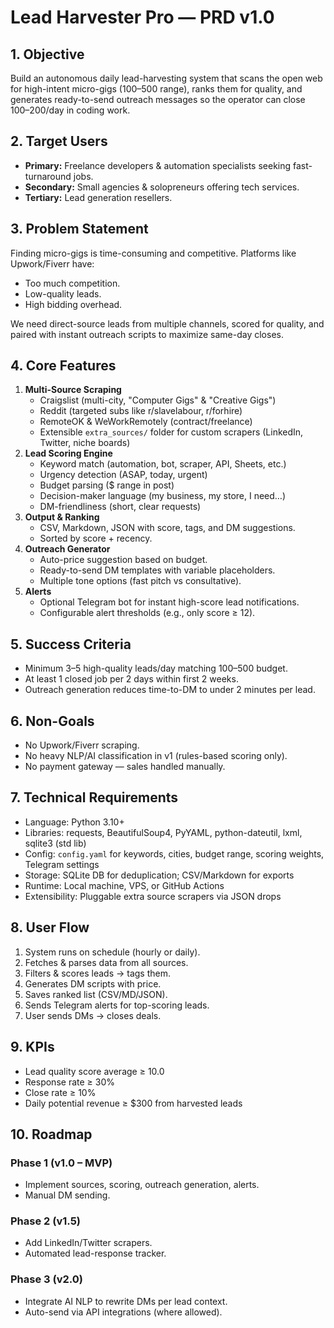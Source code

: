 # Lead Harvester Pro — PRD v1.0

## 1. Objective

Build an autonomous daily lead-harvesting system that scans the open web for high-intent micro-gigs ($100–$500 range), ranks them for quality, and generates ready-to-send outreach messages so the operator can close $100–$200/day in coding work.

## 2. Target Users
- **Primary:** Freelance developers & automation specialists seeking fast-turnaround jobs.
- **Secondary:** Small agencies & solopreneurs offering tech services.
- **Tertiary:** Lead generation resellers.

## 3. Problem Statement

Finding micro-gigs is time-consuming and competitive. Platforms like Upwork/Fiverr have:
- Too much competition.
- Low-quality leads.
- High bidding overhead.

We need direct-source leads from multiple channels, scored for quality, and paired with instant outreach scripts to maximize same-day closes.

## 4. Core Features
1. **Multi-Source Scraping**
   - Craigslist (multi-city, "Computer Gigs" & "Creative Gigs")
   - Reddit (targeted subs like r/slavelabour, r/forhire)
   - RemoteOK & WeWorkRemotely (contract/freelance)
   - Extensible `extra_sources/` folder for custom scrapers (LinkedIn, Twitter, niche boards)
2. **Lead Scoring Engine**
   - Keyword match (automation, bot, scraper, API, Sheets, etc.)
   - Urgency detection (ASAP, today, urgent)
   - Budget parsing ($ range in post)
   - Decision-maker language (my business, my store, I need…)
   - DM-friendliness (short, clear requests)
3. **Output & Ranking**
   - CSV, Markdown, JSON with score, tags, and DM suggestions.
   - Sorted by score + recency.
4. **Outreach Generator**
   - Auto-price suggestion based on budget.
   - Ready-to-send DM templates with variable placeholders.
   - Multiple tone options (fast pitch vs consultative).
5. **Alerts**
   - Optional Telegram bot for instant high-score lead notifications.
   - Configurable alert thresholds (e.g., only score ≥ 12).

## 5. Success Criteria
- Minimum 3–5 high-quality leads/day matching $100–$500 budget.
- At least 1 closed job per 2 days within first 2 weeks.
- Outreach generation reduces time-to-DM to under 2 minutes per lead.

## 6. Non-Goals
- No Upwork/Fiverr scraping.
- No heavy NLP/AI classification in v1 (rules-based scoring only).
- No payment gateway — sales handled manually.

## 7. Technical Requirements
- Language: Python 3.10+
- Libraries: requests, BeautifulSoup4, PyYAML, python-dateutil, lxml, sqlite3 (std lib)
- Config: `config.yaml` for keywords, cities, budget range, scoring weights, Telegram settings
- Storage: SQLite DB for deduplication; CSV/Markdown for exports
- Runtime: Local machine, VPS, or GitHub Actions
- Extensibility: Pluggable extra source scrapers via JSON drops

## 8. User Flow
1. System runs on schedule (hourly or daily).
2. Fetches & parses data from all sources.
3. Filters & scores leads → tags them.
4. Generates DM scripts with price.
5. Saves ranked list (CSV/MD/JSON).
6. Sends Telegram alerts for top-scoring leads.
7. User sends DMs → closes deals.

## 9. KPIs
- Lead quality score average ≥ 10.0
- Response rate ≥ 30%
- Close rate ≥ 10%
- Daily potential revenue ≥ $300 from harvested leads

## 10. Roadmap

### Phase 1 (v1.0 – MVP)
- Implement sources, scoring, outreach generation, alerts.
- Manual DM sending.

### Phase 2 (v1.5)
- Add LinkedIn/Twitter scrapers.
- Automated lead-response tracker.

### Phase 3 (v2.0)
- Integrate AI NLP to rewrite DMs per lead context.
- Auto-send via API integrations (where allowed).

